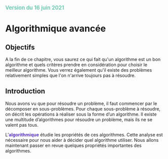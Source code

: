 <span style="color:rgb(92, 201, 169);font-weight:600; font-size:1.2em">Version du 16 juin 2021</span>

Algorithmique avancée
=====================

## Objectifs

A la fin de ce chapitre, vous saurez ce qui fait qu'un algorithme est un bon algorithme et quels critères prendre en considération pour choisir le meilleur algorithme. Vous verrez également qu'il existe des problèmes relativement simples que l'on n'arrive toujours pas à résoudre.

## Introduction

Nous avons vu que pour résoudre un problème, il faut commencer par le décomposer en sous-problèmes. Pour chaque sous-problème à résoudre, on décrit les opérations à réaliser sous la forme d’un algorithme. Il existe une multitude d’algorithmes pour résoudre un problème, mais ils ne se valent pas tous. 

L’**<span style="color:rgb(89, 51, 209)">algorithmique</span>** étudie les propriétés de ces algorithmes. Cette analyse est nécessaire pour nous aider à décider quel algorithme utiliser. Nous allons maintenant passer en revue quelques propriétés importantes des algorithmes. 











